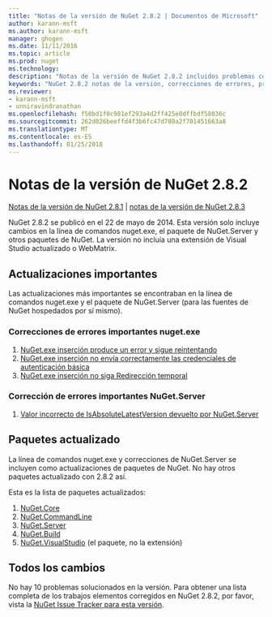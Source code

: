 ```yaml
---
title: "Notas de la versión de NuGet 2.8.2 | Documentos de Microsoft"
author: karann-msft
ms.author: karann-msft
manager: ghogen
ms.date: 11/11/2016
ms.topic: article
ms.prod: nuget
ms.technology: 
description: "Notas de la versión de NuGet 2.8.2 incluidos problemas conocidos, correcciones de errores, las funciones agregadas y dcr."
keywords: "NuGet 2.8.2 notas de la versión, correcciones de errores, problemas, conocidos agregan características, DCR"
ms.reviewer:
- karann-msft
- unniravindranathan
ms.openlocfilehash: f50bd1f0c981ef293a4d2ff425e0dffbdf58036c
ms.sourcegitcommit: 262d026beeffd4f3b6fc47d780a2f701451663a8
ms.translationtype: MT
ms.contentlocale: es-ES
ms.lasthandoff: 01/25/2018
---
```

# <a name="nuget-282-release-notes"></a>Notas de la versión de NuGet 2.8.2

[Notas de la versión de NuGet 2.8.1](../release-notes/nuget-2.8.1.md) | [notas de la versión de NuGet 2.8.3](../release-notes/nuget-2.8.3.md)

NuGet 2.8.2 se publicó en el 22 de mayo de 2014.  Esta versión solo incluye cambios en la línea de comandos nuget.exe, el paquete de NuGet.Server y otros paquetes de NuGet.  La versión no incluía una extensión de Visual Studio actualizado o WebMatrix.

## <a name="notable-updates"></a>Actualizaciones importantes

Las actualizaciones más importantes se encontraban en la línea de comandos nuget.exe y el paquete de NuGet.Server (para las fuentes de NuGet hospedados por sí mismo).

### <a name="important-nugetexe-bug-fixes"></a>Correcciones de errores importantes nuget.exe

1. [NuGet.exe inserción produce un error y sigue reintentando](https://nuget.codeplex.com/workitem/4000)
1. [NuGet.exe inserción no envía correctamente las credenciales de autenticación básica](https://nuget.codeplex.com/workitem/4109)
1. [NuGet.exe inserción no siga Redirección temporal](https://nuget.codeplex.com/workitem/4050)

### <a name="important-nugetserver-bug-fix"></a>Corrección de errores importantes NuGet.Server

1. [Valor incorrecto de IsAbsoluteLatestVersion devuelto por NuGet.Server](https://nuget.codeplex.com/workitem/4147)

## <a name="packages-updated"></a>Paquetes actualizado

La línea de comandos nuget.exe y correcciones de NuGet.Server se incluyen como actualizaciones de paquetes de NuGet.  No hay otros paquetes actualizado con 2.8.2 así.

Esta es la lista de paquetes actualizados:

1. [NuGet.Core](https://www.nuget.org/packages/NuGet.Core/)
1. [NuGet.CommandLine](https://www.nuget.org/packages/NuGet.CommandLine/)
1. [NuGet.Server](https://www.nuget.org/packages/NuGet.Server/)
1. [NuGet.Build](https://www.nuget.org/packages/NuGet.Build/)
1. [NuGet.VisualStudio](https://www.nuget.org/packages/NuGet.VisualStudio/) (el paquete, no la extensión)

## <a name="all-changes"></a>Todos los cambios
No hay 10 problemas solucionados en la versión. Para obtener una lista completa de los trabajos elementos corregidos en NuGet 2.8.2, por favor, vista la [NuGet Issue Tracker para esta versión](https://nuget.codeplex.com/workitem/list/advanced?keyword=&status=All&type=All&priority=All&release=NuGet%202.8.2&assignedTo=All&component=All&sortField=LastUpdatedDate&sortDirection=Descending&page=0&reasonClosed=All).
